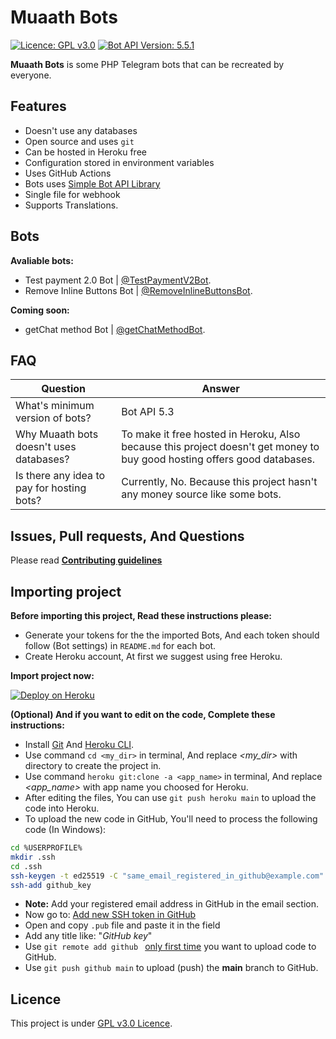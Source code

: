 # Muaath Bots
[![Licence: GPL v3.0](https://img.shields.io/badge/Licence-GPL%20v3.0-green)](LICENCE)
[![Bot API Version: 5.5.1](https://img.shields.io/badge/Bot%20API%20Version-5.5.1-dodgerblue)](https://core.telegram.org/bots/api#december-7-2021)

**Muaath Bots** is some PHP Telegram bots that can be recreated by everyone.

## Features
- Doesn't use any databases
- Open source and uses `git`
- Can be hosted in Heroku free
- Configuration stored in environment variables
- Uses GitHub Actions
- Bots uses [Simple Bot API Library](https://github.com/Muaath5/SimpleBotAPI)
- Single file for webhook
- Supports Translations.

## Bots
**Avaliable bots:**  
- Test payment 2.0 Bot | [@TestPaymentV2Bot](https://t.me/TestPaymentV2Bot).
- Remove Inline Buttons Bot | [@RemoveInlineButtonsBot](https://t.me/RemoveInlineButtonsBot).

**Coming soon:**
- getChat method Bot | [@getChatMethodBot](https://t.me/getChatMethodBot).

## FAQ
| Question                                   | Answer                                                                                                                   |
|--------------------------------------------|--------------------------------------------------------------------------------------------------------------------------|
| What's minimum version of bots?            | Bot API 5.3                                                                                                              |
| Why Muaath bots doesn't uses databases?    | To make it free hosted in Heroku, Also because this project doesn't get money to buy good hosting offers good databases. |
| Is there any idea to pay for hosting bots? | Currently, No. Because this project hasn't any money source like some bots.                                              |

## Issues, Pull requests, And Questions
Please read [**Contributing guidelines**](CONTRIBUTING.md)

## Importing project
**Before importing this project, Read these instructions please:**
- Generate your tokens for the the imported Bots, And each token should follow (Bot settings) in `README.md` for each bot.
- Create Heroku account, At first we suggest using free Heroku.

**Import project now:**

[![Deploy on Heroku](https://www.herokucdn.com/deploy/button.svg)](https://heroku.com/deploy?template=https://github.com/Muaath5/MuaathBots)

**(Optional) And if you want to edit on the code, Complete these instructions:**
- Install [Git](https://git-scm.com/book/en/v2/Getting-Started-Installing-Git) And [Heroku CLI](https://devcenter.heroku.com/articles/heroku-cli).
- Use command `cd <my_dir>` in terminal, And replace _<my_dir>_ with directory to create the project in.
- Use command `heroku git:clone -a <app_name>` in terminal, And replace _<app_name>_ with app name you choosed for Heroku.
- After editing the files, You can use `git push heroku main` to upload the code into Heroku.
- To upload the new code in GitHub, You'll need to process the following code (In Windows):
```sh
cd %USERPROFILE%
mkdir .ssh
cd .ssh
ssh-keygen -t ed25519 -C "same_email_registered_in_github@example.com" -f github_key
ssh-add github_key
```
- **Note:** Add your registered email address in GitHub in the email section.
- Now go to: [Add new SSH token in GitHub](https://github.com/settings/ssh/new)
- Open and copy `.pub` file and paste it in the field
- Add any title like: "*GitHub key*"
- Use `git remote add github ` <u>only first time</u> you want to upload code to GitHub.
- Use `git push github main` to upload (push) the **main** branch to GitHub.


## Licence
This project is under [GPL v3.0 Licence](LICENCE).